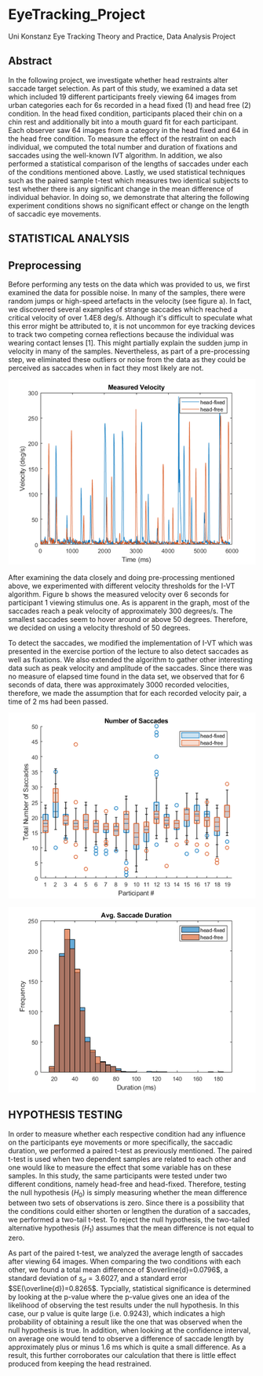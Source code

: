 # EyeTracking_Project
Uni Konstanz Eye Tracking Theory and Practice, Data Analysis Project 

## Abstract
In the following project, we investigate whether head restraints alter saccade target selection. As part of this study, we examined a data set which included 19 different participants freely viewing 64 images from urban categories each for 6s recorded in a head fixed (1) and head free (2) condition. In the head fixed condition, participants placed their chin on a chin rest and additionally bit into a mouth guard fit for each participant. Each observer saw 64 images from a category in the head fixed and 64 in the head free condition. To measure the effect of the restraint on each individual, we computed the total number and duration of fixations and saccades using the well-known IVT algorithm. In addition, we also performed a statistical comparison of the lengths of saccades under each of the conditions mentioned above. Lastly, we used statistical techniques such as the paired sample t-test which measures two identical subjects to test whether there is any significant change in the mean difference of individual behavior. In doing so, we demonstrate that altering the following experiment conditions shows no significant effect or change on the length of saccadic eye movements.

## STATISTICAL ANALYSIS

## Preprocessing
Before performing any tests on the data which was provided to us, we first examined the data for possible noise. In many of the samples, there were random jumps or high-speed artefacts in the velocity (see figure a). In fact, we discovered several examples of strange saccades which reached a critical velocity of over 1.4E8 deg/s. Although it's difficult to speculate what this error might be attributed to, it is not uncommon for eye tracking devices to track two competing cornea reflections because the individual was wearing contact lenses [1]. This might partially explain the sudden jump in velocity in many of the samples. Nevertheless, as part of a pre-processing step, we eliminated these outliers or noise from the data as they could be perceived as saccades when in fact they most likely are not. 

![pic](velocityLineChart.png)


After examining the data closely and doing pre-processing mentioned above, we experimented with different velocity thresholds for the I-VT algorithm. Figure b shows the measured velocity over 6 seconds for participant 1 viewing stimulus one. As is apparent in the graph, most of the saccades reach a peak velocity of approximately 300 degrees/s. The smallest saccades seem to hover around or above 50 degrees. Therefore, we decided on using a velocity threshold of 50 degrees.

To detect the saccades, we modified the implementation of I-VT which was presented in the exercise portion of the lecture to also detect saccades as well as fixations. We also extended the algorithm to gather other interesting data such as peak velocity and amplitude of the saccades. Since there was no measure of elapsed time found in the data set, we observed that for 6 seconds of data, there was approximately 3000 recorded velocities, therefore, we made the assumption that for each recorded velocity pair, a time of 2 ms had been passed.

![pic](boxChart.png)

![pic](saccadeDurationHist.png)

## HYPOTHESIS TESTING
In order to measure whether each respective condition had any influence on the participants eye movements or more specifically, the saccadic duration, we performed a paired t-test as previously mentioned. The paired t-test is used when two dependent samples are related to each other and one would like to measure the effect that some variable has on these samples. In this study, the same participants were tested under two different conditions, namely head-free and head-fixed. Therefore, testing the null hypothesis ($H_0$) is simply measuring whether the mean difference between two sets of observations is zero. Since there is a possibility that the conditions could either shorten or lengthen the duration of a saccades, we performed a two-tail t-test. To reject the null hypothesis, the two-tailed alternative hypothesis ($H_1$) assumes that the mean difference is not equal to zero.

As part of the paired t-test, we analyzed the average length of saccades after viewing 64 images. When comparing the two conditions with each other, we found a total mean difference of $\overline{d}=0.0796$, a standard deviation of  $s_{d}=3.6027$, and a standard error $SE(\overline{d})=0.8265$. Typcially, statistical significance is determined by looking at the p-value where the p-value gives one an idea of the likelihood of observing the test results under the null hypothesis. In this case, our p value is quite large (i.e. 0.9243), which indicates a high probability of obtaining a result like the one that was observed when the null hypothesis is true. In addition, when looking at the confidence interval, on average one would tend to observe a difference of saccade length by approximately plus or minus 1.6 ms which is quite a small difference. As a result, this further corroborates our calculation that there is little effect produced from keeping the head restrained. 


